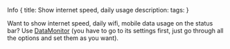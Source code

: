 Info { 
title: Show internet speed, daily usage
description: 
tags:
 }
 
Want to show internet speed, daily wifi, mobile data usage on the status bar?
Use [DataMonitor](https://github.com/itsdrnoob/DataMonitor/releases) (you have to go to its settings first, just go through all the options and set them as you want).
